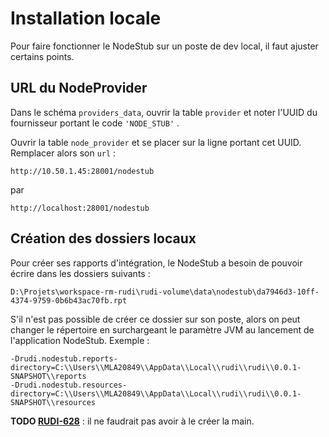 # Installation locale

Pour faire fonctionner le NodeStub sur un poste de dev local, il faut ajuster certains points.

## URL du NodeProvider

Dans le schéma `providers_data`, ouvrir la table `provider` et noter l'UUID du fournisseur portant le code `'NODE_STUB'`
.

Ouvrir la table `node_provider` et se placer sur la ligne portant cet UUID. Remplacer alors son `url` :

```
http://10.50.1.45:28001/nodestub
```

par

```
http://localhost:28001/nodestub
```

## Création des dossiers locaux

Pour créer ses rapports d'intégration, le NodeStub a besoin de pouvoir écrire dans les dossiers suivants :

```
D:\Projets\workspace-rm-rudi\rudi-volume\data\nodestub\da7946d3-10ff-4374-9759-0b6b43ac70fb.rpt
```

S'il n'est pas possible de créer ce dossier sur son poste, alors on peut changer le répertoire en surchargeant le
paramètre JVM au lancement de l'application NodeStub. Exemple :

```
-Drudi.nodestub.reports-directory=C:\\Users\\MLA20849\\AppData\\Local\\rudi\\rudi\\0.0.1-SNAPSHOT\\reports
-Drudi.nodestub.resources-directory=C:\\Users\\MLA20849\\AppData\\Local\\rudi\\rudi\\0.0.1-SNAPSHOT\\resources
```

**TODO [RUDI-628]** : il ne faudrait pas avoir à le créer la main.

[RUDI-628]: https://jira.open-groupe.com/browse/RUDI-682
